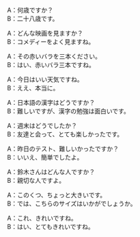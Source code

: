 A：何歳ですか？   
B：二十八歳です。   

A：どんな映画を見ますか？   
B：コメディーをよく見ますね。   

A：その赤いバラを三本ください。   
B：はい、赤いバラ三本ですね。   

A：今日はいい天気ですね。   
B：ええ、本当に。   

A：日本語の漢字はどうですか？   
B：難しいですが、漢字の勉強は面白いです。   

A：週末はどうでしたか？   
B：友達と会って、とても楽しかったです。   

A：昨日のテスト、難しいかったですか？   
B：いいえ、簡単でしたよ。   

A：鈴木さんはどんな人ですか？   
B：親切な人ですよ。   

A：このくつ、ちょっと大きいです。   
B：では、こちらのサイズはいかがでしょうか。   

A：これ、きれいですね。   
B：はい、とてもきれいですね。   

